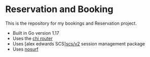 # Reservation and Booking

This is the repository for my bookings and Reservation project.

- Built in Go version 1.17
- Uses the [chi router](https://github.com/go-chi/chi)
- Uses [alex edwards SCS][scs/v2](https://github.com/alexedwards/scs/v2) session management package
- Uses [nosurf](https://github.com/justinas/nosurf)